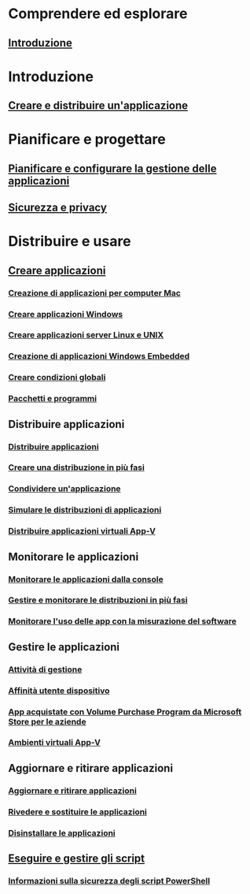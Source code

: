# Comprendere ed esplorare
## [Introduzione](understand/introduction-to-application-management.md)

# Introduzione
## [Creare e distribuire un'applicazione](get-started/create-and-deploy-an-application.md)

# Pianificare e progettare
## [Pianificare e configurare la gestione delle applicazioni](plan-design/plan-for-and-configure-application-management.md)
## [Sicurezza e privacy](plan-design/security-and-privacy-for-application-management.md)

# Distribuire e usare

## [Creare applicazioni](deploy-use/create-applications.md)
### [Creazione di applicazioni per computer Mac](get-started/creating-mac-computer-applications.md)
### [Creare applicazioni Windows](get-started/creating-windows-applications.md)
### [Creare applicazioni server Linux e UNIX](get-started/creating-linux-and-unix-server-applications.md)
### [Creazione di applicazioni Windows Embedded](get-started/creating-windows-embedded-applications.md)
### [Creare condizioni globali](deploy-use/create-global-conditions.md)
### [Pacchetti e programmi](deploy-use/packages-and-programs.md)

## Distribuire applicazioni
### [Distribuire applicazioni](deploy-use/deploy-applications.md)
### [Creare una distribuzione in più fasi](../osd/deploy-use/create-phased-deployment-for-task-sequence.md?toc=/sccm/apps/toc.json&bc=/sccm/apps/breadcrumb/toc.json)
### [Condividere un'applicazione](deploy-use/share-applications.md)
### [Simulare le distribuzioni di applicazioni](deploy-use/simulate-application-deployments.md)
### [Distribuire applicazioni virtuali App-V](get-started/deploying-app-v-virtual-applications.md)

## Monitorare le applicazioni
### [Monitorare le applicazioni dalla console](deploy-use/monitor-applications-from-the-console.md)
### [Gestire e monitorare le distribuzioni in più fasi](../osd/deploy-use/manage-monitor-phased-deployments.md?toc=/sccm/apps/toc.json&bc=/sccm/apps/breadcrumb/toc.json)
### [Monitorare l'uso delle app con la misurazione del software](deploy-use/monitor-app-usage-with-software-metering.md)

## Gestire le applicazioni
### [Attività di gestione](deploy-use/management-tasks-applications.md)
### [Affinità utente dispositivo](deploy-use/link-users-and-devices-with-user-device-affinity.md)
### [App acquistate con Volume Purchase Program da Microsoft Store per le aziende](deploy-use/manage-apps-from-the-windows-store-for-business.md)
### [Ambienti virtuali App-V](deploy-use/create-app-v-virtual-environments.md)

## Aggiornare e ritirare applicazioni
### [Aggiornare e ritirare applicazioni](deploy-use/update-and-retire-applications.md)
### [Rivedere e sostituire le applicazioni](deploy-use/revise-and-supersede-applications.md)
### [Disinstallare le applicazioni](deploy-use/uninstall-applications.md)

## [Eseguire e gestire gli script](deploy-use/create-deploy-scripts.md)
### [Informazioni sulla sicurezza degli script PowerShell](deploy-use/learn-script-security.md)
